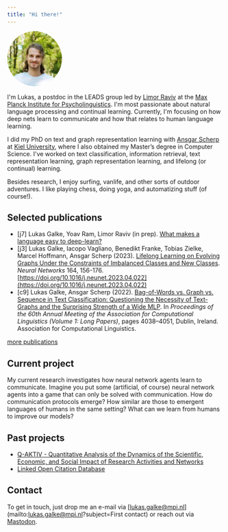 ```yaml
---
title: "Hi there!"
---
```


<img class="img-fluid float-end" style="border-radius: 50%"  alt="A picture of myself" width="128" height="128" resize=true src="images/2022-05-Lukas-Galke.jpg"></img>


I'm Lukas, a postdoc in the LEADS group led by [Limor
Raviv](https://www.limorravivevolang.com) at the [Max Planck Institute for
Psycholinguistics](https://mpi.nl).  I'm most passionate about natural language
processing and continual learning. Currently, I'm focusing on how deep
nets learn to communicate and how that relates to human language learning.

I did my PhD on text and graph representation learning with [Ansgar
Scherp](http://ansgarscherp.net) at [Kiel
University](https://www.uni-kiel.de/en/), where I also obtained my Master’s
degree in Computer Science. I've worked on text classification, information
retrieval, text representation learning, graph representation learning, and
lifelong (or continual) learning.

Besides research, I enjoy surfing, vanlife, and other sorts of outdoor
adventures. I like playing chess, doing yoga, and automatizing stuff (of course!). 

## Selected publications

- [j7] Lukas Galke, Yoav Ram, Limor Raviv (in prep). [What makes a language easy to deep-learn?](https://arxiv.org/abs/2302.12239)
- [j3] Lukas Galke, Iacopo Vagliano, Benedikt Franke, Tobias Zielke, Marcel Hoffmann, Ansgar Scherp (2023). [Lifelong Learning on Evolving Graphs Under the Constraints of Imbalanced Classes and New Classes](https://authors.elsevier.com/a/1h1SX3BBjKnulZ). *Neural Networks* 164, 156-176. [https://doi.org/10.1016/j.neunet.2023.04.022](https://doi.org/10.1016/j.neunet.2023.04.022)
- [c9] Lukas Galke, Ansgar Scherp (2022). [Bag-of-Words vs. Graph vs. Sequence in Text Classification: Questioning the Necessity of Text-Graphs and the Surprising Strength of a Wide MLP](https://doi.org/10.18653/v1/2022.acl-long.279). In *Proceedings of the 60th Annual Meeting of the Association for Computational Linguistics (Volume 1: Long Papers)*, pages 4038–4051, Dublin, Ireland. Association for Computational Linguistics.

[more publications](./publications)

## Current project 

My current research investigates how neural network agents learn to
communicate. Imagine you put some (artificial, of course) neural network agents
into a game that can only be solved with communication. How do communication
protocols emerge? How similar are those to emergent languages of humans in the
same setting? What can we learn from humans to improve our models?

## Past projects

- [Q-AKTIV - Quantitative Analysis of the Dynamics of the Scientific, Economic, and Social Impact of Research Activities and Networks](https://q-aktiv.github.io)
- [Linked Open Citation Database](https://locdb.bib.uni-mannheim.de/blog/en/)

## Contact

To get in touch, just drop me an e-mail via
[lukas.galke@mpi.nl](mailto:lukas.galke@mpi.nl?subject=First contact) or  reach out via <a rel="me" href="https://sigmoid.social/@lpag">Mastodon</a>.
 


